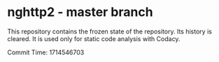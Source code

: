 # nghttp2 - master branch

This repository contains the frozen state of the repository.
Its history is cleared. It is used only for static code
analysis with Codacy.

Commit Time: 1714546703